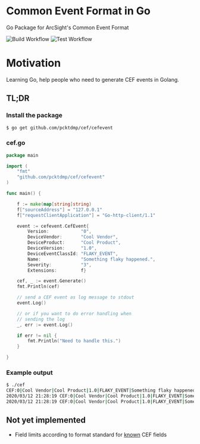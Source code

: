 # Common Event Format in Go
Go Package for ArcSight's Common Event Format

![Build Workflow](https://github.com/pcktdmp/cef/workflows/Build/badge.svg)
![Test Workflow](https://github.com/pcktdmp/cef/workflows/Test/badge.svg)

# Motivation

Learning Go, help people who need to generate CEF events in Golang.

## TL;DR

### Install the package

```bash
$ go get github.com/pcktdmp/cef/cefevent
```

### cef.go

```go
package main

import (
	"fmt"
	"github.com/pcktdmp/cef/cefevent"
)

func main() {

	f := make(map[string]string)
	f["sourceAddress"] = "127.0.0.1"
	f["requestClientApplication"] = "Go-http-client/1.1"

	event := cefevent.CefEvent{
		Version:            "0",
		DeviceVendor:       "Cool Vendor",
		DeviceProduct:      "Cool Product",
		DeviceVersion:      "1.0",
		DeviceEventClassId: "FLAKY_EVENT",
		Name:               "Something flaky happened.",
		Severity:           "3",
		Extensions:         f}

	cef, _ := event.Generate()
	fmt.Println(cef)

	// send a CEF event as log message to stdout
	event.Log()

	// or if you want to do error handling when
	// sending the log
	_, err := event.Log()

	if err != nil {
		fmt.Println("Need to handle this.")
    }

}

```
### Example output

```bash
$ ./cef
CEF:0|Cool Vendor|Cool Product|1.0|FLAKY_EVENT|Something flaky happened.|3|requestClientApplication=Go-http-client/1.1 sourceAddress=127.0.0.1
2020/03/12 21:28:19 CEF:0|Cool Vendor|Cool Product|1.0|FLAKY_EVENT|Something flaky happened.|3|requestClientApplication=Go-http-client/1.1 sourceAddress=127.0.0.1
2020/03/12 21:28:19 CEF:0|Cool Vendor|Cool Product|1.0|FLAKY_EVENT|Something flaky happened.|3|requestClientApplication=Go-http-client/1.1 sourceAddress=127.0.0.11
```

## Not yet implemented

* Field limits according to format standard for [known](https://community.microfocus.com/t5/ArcSight-Connectors/ArcSight-Common-Event-Format-CEF-Implementation-Standard/ta-p/1645557?attachment-id=68077) CEF fields